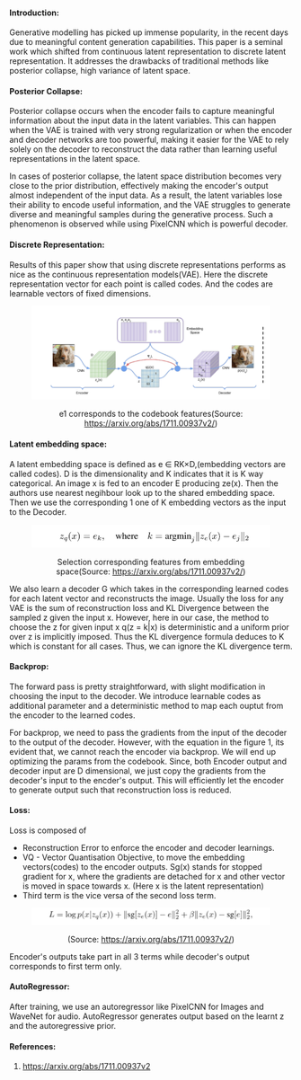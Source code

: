 #### Introduction:
Generative modelling has picked up immense popularity, in the recent days due to meaningful content generation capabilities. This paper is a seminal work which shifted from continuous latent representation to discrete latent representation. It addresses the drawbacks of traditional methods like posterior collapse, high variance of latent space.

#### Posterior Collapse:
Posterior collapse occurs when the encoder fails to capture meaningful information about the input data in the latent variables. This can happen when the VAE is trained with very strong regularization or when the encoder and decoder networks are too powerful, making it easier for the VAE to rely solely on the decoder to reconstruct the data rather than learning useful representations in the latent space.

In cases of posterior collapse, the latent space distribution becomes very close to the prior distribution, effectively making the encoder's output almost independent of the input data. As a result, the latent variables lose their ability to encode useful information, and the VAE struggles to generate diverse and meaningful samples during the generative process.
Such a phenomenon is observed while using PixelCNN which is powerful decoder.

#### Discrete Representation:
Results of this paper show that using discrete representations performs as nice as the continuous representation models(VAE). Here the discrete representation vector for each point is called codes. And the codes are learnable vectors of fixed dimensions.
<figure style="text-align:center;">
  <img src="/images/NNR_arch.PNG" alt="Architecture" />
  <p class="img-caption"> e1 corresponds to the codebook features(Source: <a href="(https://www.baeldung.com/cs/cnn-receptive-field-size)">https://arxiv.org/abs/1711.00937v2/</a>)</p>
</figure>

#### Latent embedding space:
A latent embedding space is defined as e ∈ RK×D,(embedding vectors are called codes). D is the dimensionality and K indicates that it is K way categorical. An image x is fed to an encoder E producing ze(x). Then the authors use nearest negihbour look up to the shared  embedding space. Then we use the corresponding 1 one of K embedding vectors as the input to the Decoder.  

<figure style="text-align:center;">
  <img src="/images/NNR_equation_1.PNG" alt="argmin regime" />
  <p class="img-caption"> Selection  corresponding features from embedding space(Source: <a href="(https://www.baeldung.com/cs/cnn-receptive-field-size)">https://arxiv.org/abs/1711.00937v2/</a>)</p>
</figure>

We also learn a decoder G which takes in the corresponding learned codes for each latent vector and reconstructs the image. 
Usually the loss for any VAE is the sum of reconstruction loss and KL Divergence between the sampled z given the input x. However, here in our case, the method to choose the z for given input x q(z = k|x)  is deterministic and a uniform prior over z is implicitly imposed. Thus the KL divergence formula deduces to K which is constant for all cases. Thus, we can ignore the KL divergence term. 

#### Backprop:
The forward pass is pretty straightforward, with slight modification in choosing the input to the decoder. We introduce learnable codes as additional parameter and a deterministic method to map each ouptut from the encoder to the learned codes. 

For backprop, we need to pass the gradients from the input of the decoder to the output of the decoder. However, with the equation in the figure 1, its evident that, we cannot reach the encoder via backprop. We will end up optimizing the params from the codebook. Since, both Encoder output and decoder input are D dimensional, we just copy the gradients from the decoder's input to the encder's output. This will efficiently let the encoder to generate output such that reconstruction loss is reduced.

#### Loss:
Loss is composed of 
- Reconstruction Error to enforce the encoder and decoder learnings.  
- VQ - Vector Quantisation Objective, to move the embedding vectors(codes)
to the encoder outputs. Sg(x) stands for stopped gradient for x, where the gradients are detached for x and other vector is moved in space towards x. (Here x is the latent representation)
- Third term is the vice versa of the second loss term.


<figure style="text-align:center;">
  <img src="/images/NNR_loss.PNG" alt="Loss Equation" />
  <p class="img-caption"> (Source: <a href="(https://www.baeldung.com/cs/cnn-receptive-field-size)">https://arxiv.org/abs/1711.00937v2/</a>)</p>
</figure>

Encoder's outputs take part in all 3 terms while decoder's  output corresponds to first term only.

#### AutoRegressor:
After training, we use an autoregressor like PixelCNN for Images and WaveNet for audio. AutoRegressor generates output based on the learnt z and the autoregressive prior.


#### References:
1. https://arxiv.org/abs/1711.00937v2